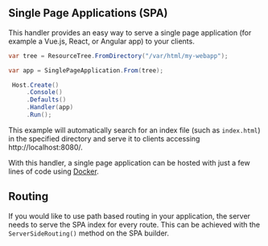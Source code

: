 ﻿## Single Page Applications (SPA)

This handler provides an easy way to serve a single page application (for example a 
Vue.js, React, or Angular app) to your clients.

```csharp
var tree = ResourceTree.FromDirectory("/var/html/my-webapp");

var app = SinglePageApplication.From(tree);

 Host.Create()
     .Console()
     .Defaults()
     .Handler(app)
     .Run();
```

This example will automatically search for an index file (such as `index.html`) in
the specified directory and serve it to clients accessing http://localhost:8080/.

With this handler, a single page application can be hosted with just a few lines of code
using [Docker](/documentation/hosting/).

## Routing

If you would like to use path based routing in your application, the server needs to
serve the SPA index for every route. This can be achieved with the `ServerSideRouting()`
method on the SPA builder.